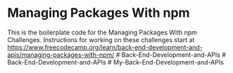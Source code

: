 # Managing Packages With npm

This is the boilerplate code for the Managing Packages With npm Challenges. Instructions for working on these challenges start at https://www.freecodecamp.org/learn/back-end-development-and-apis/managing-packages-with-npm/
#   B a c k - E n d - D e v e l o p m e n t - a n d - A P I s  
 #   B a c k - E n d - D e v e l o p m e n t - a n d - A P I s  
 #   M y - B a c k - E n d - D e v e l o p m e n t - a n d - A P I s  
 